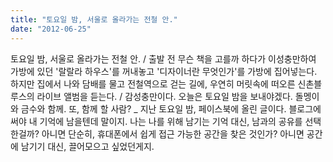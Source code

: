 ```yaml
---
title: "토요일 밤, 서울로 올라가는 전철 안."
date: "2012-06-25"
---
```


토요일 밤, 서울로 올라가는 전철 안. / 출발 전 무슨 책을 고를까 하다가 이성충만하여 가방에 있던 '랄랄라 하우스'를 꺼내놓고 '디자이너란 무엇인가'를 가방에 집어넣는다. 하지만 집에서 나와 담배를 물고 전철역으로 걷는 길에, 우연히 머릿속에 떠오른 신촌블루스의 라이브 앨범을 듣는다. / 감성충만이다. 오늘은 토요일 밤을 보내야겠다. 돌멩이와 금수와 함께. 또, 함께 할 사람? \_ 지난 토요일 밤, 페이스북에 올린 글이다. 블로그에 써야 내 기억에 남을텐데 말이지. 나는 나를 위해 남기는 기억 대신, 남과의 공유를 선택한걸까? 아니면 단순히, 휴대폰에서 쉽게 접근 가능한 공간을 찾은 것인가? 아니면 공간에 남기기 대신, 끌어모으고 싶었던게지.
